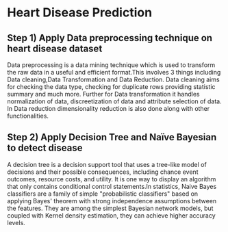 # Heart Disease Prediction

## Step 1) Apply Data preprocessing technique on heart disease dataset
Data preprocessing is a data mining technique which is used to transform the raw data in a useful and efficient format.This involves 3 things including Data cleaning,Data Transformation and Data Reduction. Data cleaning aims for checking the data type, checking for duplicate rows providing statistic summary and much more. Further for Data transformation it handles normalization of data, discreetization of data and attribute selection of data. In Data reduction dimensionality reduction is also done along with other functionalities. 
## Step 2) Apply Decision Tree and Naïve Bayesian to detect disease 
A decision tree is a decision support tool that uses a tree-like model of decisions and their possible consequences, including chance event outcomes, resource costs, and utility. It is one way to display an algorithm that only contains conditional control statements.In statistics, Naive Bayes classifiers are a family of simple "probabilistic classifiers" based on applying Bayes' theorem with strong independence assumptions between the features. They are among the simplest Bayesian network models, but coupled with Kernel density estimation, they can achieve higher accuracy levels.
